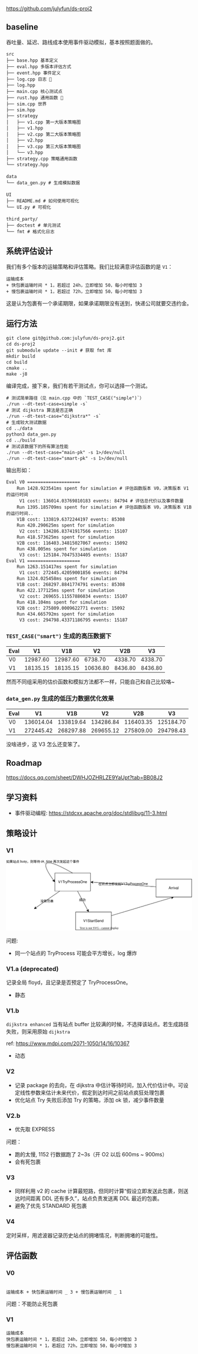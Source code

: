https://github.com/julyfun/ds-proj2

## baseline

吞吐量、延迟、路线成本使用事件驱动模拟，基本按照题面做的。

```
src
├── base.hpp 基本定义
├── eval.hpp 多版本评估方式
├── event.hpp 事件定义
├── log.cpp 日志 📒
├── log.hpp
├── main.cpp 核心测试点
├── rust.hpp 通用函数 🦀
├── sim.cpp 世界
├── sim.hpp
├── strategy
│   ├── v1.cpp 第一大版本策略图
│   ├── v1.hpp
│   ├── v2.cpp 第二大版本策略图
│   ├── v2.hpp
│   ├── v3.cpp 第三大版本策略图
│   └── v3.hpp
├── strategy.cpp 策略通用函数
└── strategy.hpp

data
└── data_gen.py # 生成模拟数据

UI
├── README.md # 如何使用可视化
└── UI.py # 可视化

third_party/
├── doctest # 单元测试
└── fmt # 格式化日志
```

## 系统评估设计

我们有多个版本的运输策略和评估策略。我们比较满意评估函数的是 `V1`：

```
运输成本
+ 快包裹运输时间 * 1，若超过 24h，立即增加 50，每小时增加 3
+ 慢包裹运输时间 * 1，若超过 72h，立即增加 50，每小时增加 3
```

这是认为包裹有一个承诺期限，如果承诺期限没有送到，快递公司就要交违约金。

## 运行方法

```
git clone git@github.com:julyfun/ds-proj2.git
cd ds-proj2
git submodule update --init # 获取 fmt 库
mkdir build
cd build
cmake ..
make -j8
```

编译完成，接下来，我们有若干测试点，你可以选择一个测试。

```
# 测试简单路径（见 main.cpp 中的 `TEST_CASE("simple")`）
./run --dt-test-case=simple -s`
# 测试 dijkstra 算法是否正确
./run --dt-test-case="dijkstra*" -s`
# 生成较大测试数据
cd ../data
python3 data_gen.py
cd ../build
# 测试该数据下的所有算法性能
./run --dt-test-case="main-pk" -s 1>/dev/null
./run --dt-test-case="smart-pk" -s 1>/dev/null
```

输出形如：

```
Eval V0 ====================
    Run 1428.923541ms spent for simulation # 评估函数版本 V0，决策版本 V1 的运行时间
     V1 cost: 136014.03769810183 events: 84794 # 评估总代价以及事件数量
    Run 1395.185709ms spent for simulation # 评估函数版本 V0，决策版本 V1B 的运行时间..
    V1B cost: 133819.6372244197 events: 85308
    Run 420.290625ms spent for simulation
     V2 cost: 134286.83741917566 events: 15107
    Run 418.573625ms spent for simulation
    V2B cost: 116403.34815027067 events: 15092
    Run 438.005ms spent for simulation
     V3 cost: 125184.70475334405 events: 15187
Eval V1 ====================
    Run 1263.151417ms spent for simulation
     V1 cost: 272445.42059001856 events: 84794
    Run 1324.025458ms spent for simulation
    V1B cost: 268297.8841774791 events: 85308
    Run 422.177125ms spent for simulation
     V2 cost: 269655.11557886034 events: 15107
    Run 418.104ms spent for simulation
    V2B cost: 275809.0009622771 events: 15092
    Run 434.665792ms spent for simulation
     V3 cost: 294798.43371186795 events: 15187
```

### `TEST_CASE("smart")` 生成的高压数据下

| Eval | V1       | V1B      | V2       | V2B     | V3      |
| ---- | -------- | -------- | -------- | ------- | ------- |
| V0   | 12987.60 | 12987.60 | 6738.70  | 4338.70 | 4338.70 |
| V1   | 18135.15 | 18135.15 | 10636.80 | 8436.80 | 8436.80 |

然而不同组采用的估价函数和模拟方法都不一样，只能自己和自己比较咯~

### `data_gen.py` 生成的低压力数据优化效果

| Eval | V1        | V1B       | V2        | V2B       | V3        |
| ---- | --------- | --------- | --------- | --------- | --------- |
| V0   | 136014.04 | 133819.64 | 134286.84 | 116403.35 | 125184.70 |
| V1   | 272445.42 | 268297.88 | 269655.12 | 275809.00 | 294798.43 |

没啥进步，这 V3 怎么还变笨了。

## Roadmap

https://docs.qq.com/sheet/DWHJOZHRLZE9YaUpt?tab=BB08J2

## 学习资料

- 事件驱动编程: https://stdcxx.apache.org/doc/stdlibug/11-3.html

## 策略设计

### V1

![](doc/img/v1.svg)

问题:

- 同一个站点的 TryProcess 可能会平方增长，log 爆炸

### V1.a (deprecated)

记录全局 floyd，且记录是否预定了 TryProcessOne。

- 静态

### V1.b

`dijkstra enhanced` 当有站点 buffer 比较满的时候，不选择该站点。若生成路径失败，则采用原始 `dijkstra`

ref: https://www.mdpi.com/2071-1050/14/16/10367

- 动态

### V2

- 记录 package 的去向，在 dijkstra 中估计等待时间，加入代价估计中。可设定线性参数来估计未来代价，假定到达时间之前站点疯狂处理包裹
- 优化站点 Try 失败后添加 Try 的策略，添加 ok 锁，减少事件数量

### V2.b

- 优先取 EXPRESS

问题：

- 跑的太慢, 1152 行数据跑了 2~3s（开 O2 以后 600ms ~ 900ms）
- 会有死包裹

### V3

- 同样利用 v2 的 cache 计算最短路，但同时计算“假设立即发送此包裹，则送达时间距离 DDL 还有多久”，站点负责发送离 DDL 最近的包裹。
- 避免了优先 STANDARD 死包裹

### V4

定时采样，用滤波器记录历史站点的拥堵情况，判断拥堵的可能性。

## 评估函数

### V0

```

运输成本 + 快包裹运输时间 _ 3 + 慢包裹运输时间 _ 1

```

问题：不能防止死包裹

### V1

```
运输成本
快包裹运输时间 * 1，若超过 24h，立即增加 50，每小时增加 3
慢包裹运输时间 * 1，若超过 72h，立即增加 50，每小时增加 3
```
